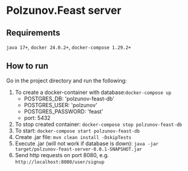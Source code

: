 # Polzunov.Feast server

## Requirements
`java 17+`, `docker 24.0.2+`, `docker-compose 1.29.2+`

## How to run
Go in the project directory and run the following:
1. To create a docker-container with database:`docker-compose up`
      - POSTGRES_DB: 'polzunov-feast-db'
      -  POSTGRES_USER: 'polzunov'
      - POSTGRES_PASSWORD: 'feast'
      - port: 5432 
2. To stop created container: `docker-compose stop polzunov-feast-db`
3. To start: `docker-compose start polzunov-feast-db`
4. Create .jar file: `mvn clean install -DskipTests`
5. Execute .jar (will not work if database is down): `java -jar target/polzunov-feast-server-0.0.1-SNAPSHOT.jar`
6. Send http requests on port 8080, e.g. `http://localhost:8080/user/signup`
